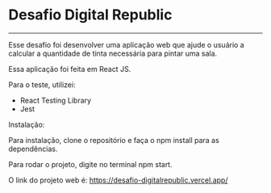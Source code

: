 # Desafio Digital Republic
__________________________________

Esse desafio foi desenvolver uma aplicação web que ajude o usuário a calcular a quantidade de tinta necessária para pintar uma sala.

Essa aplicação foi feita em React JS.

Para o teste, utilizei:

- React Testing Library
- Jest

Instalação:

Para instalação, clone o repositório e faça o npm install para as dependências. <br>

Para rodar o projeto, digite no terminal npm start.

O link do projeto web é: https://desafio-digitalrepublic.vercel.app/



